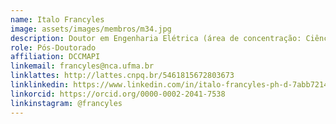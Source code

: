 ```yaml
---
name: Italo Francyles
image: assets/images/membros/m34.jpg
description: Doutor em Engenharia Elétrica (área de concentração: Ciência da Computação) pela UFMA. Possui experiência com os seguintes temas: processamento, análise e visualização de imagens, visão computacional, aprendizado de máquina, otimização e desenvolvimento de software. 
role: Pós-Doutorado
affiliation: DCCMAPI
linkemail: francyles@nca.ufma.br
linklattes: http://lattes.cnpq.br/5461815672803673
linklinkedin: https://www.linkedin.com/in/italo-francyles-ph-d-7abb72140/
linkorcid: https://orcid.org/0000-0002-2041-7538
linkinstagram: @francyles
---
```


